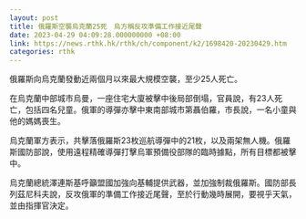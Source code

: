 ```yaml
---
layout: post
title: 俄羅斯空襲烏克蘭25死　烏方稱反攻準備工作接近尾聲
date: 2023-04-29 04:09:28.000000000 +08:00
link: https://news.rthk.hk/rthk/ch/component/k2/1698420-20230429.htm
categories: rthk
---
```


俄羅斯向烏克蘭發動近兩個月以來最大規模空襲，至少25人死亡。

在烏克蘭中部城市烏曼，一座住宅大廈被擊中後局部倒塌，官員說，有23人死亡，包括四名兒童。俄軍的導彈亦擊中東南部城市第聶伯羅，市長說，一名小童與他的媽媽喪生。

烏克蘭軍方表示，共擊落俄羅斯23枚巡航導彈中的21枚，以及兩架無人機。俄羅斯國防部說，使用遠程精確導彈打擊烏軍預備役部隊的臨時據點，所有目標都被擊中。

烏克蘭總統澤連斯基呼籲盟國加強向基輔提供武器，並加強制裁俄羅斯。國防部長列茲尼科夫說，反攻俄軍的準備工作接近尾聲，至於行動幾時展開，要視乎天氣，並由指揮官決定。
